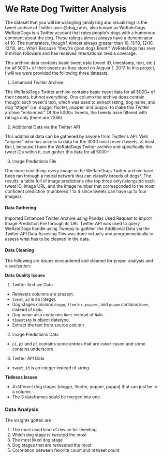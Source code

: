 # We Rate Dog Twitter Analysis

The dataset that you will be wrangling (analyzing and visualizing) is the tweet archive of Twitter user @dog_rates, also known as WeRateDogs. WeRateDogs is a Twitter account that rates people's dogs with a humorous comment about the dog. These ratings almost always have a denominator of 10. The numerators, though? Almost always greater than 10. 11/10, 12/10, 13/10, etc. Why? Because "they're good dogs Brent." WeRateDogs has over 9 million followers and has received international media coverage.

This archive data contains basic tweet data (tweet ID, timestamp, text, etc.) for all 5000+ of their tweets as they stood on August 1, 2017. 
In this project, I will we were provided the following three datasets.

1. Enhanced Twitter Archive

The WeRateDogs Twitter archive contains basic tweet data for all 5000+ of their tweets, but not everything. One column the archive does contain though: each tweet's text, which was used to extract rating, dog name, and dog "stage" (i.e. doggo, floofer, pupper, and puppo) to make this Twitter archive "enhanced." Of the 5000+ tweets, the tweets have filtered with ratings only (there are 2356).


2. Additional Data via the Twitter API

This additional data can be gathered by anyone from Twitter's API. Well, "anyone" who has access to data for the 3000 most recent tweets, at least. But I, because I have the WeRateDogs Twitter archive and specifically the tweet IDs within it, can gather this data for all 5000+.

3. Image Predictions File

One more cool thing: every image in the WeRateDogs Twitter archive have been ran through a neural network that can classify breeds of dogs*. The results: a table full of image predictions (the top three only) alongside each tweet ID, image URL, and the image number that corresponded to the most confident prediction (numbered 1 to 4 since tweets can have up to four images).


#### Data Gathering
Imported Enhanced Twitter Archive using Pandas
Used Request to import Image Prediction File through its URL
Twitter API was used to query WeRateDogs handle using Tweepy to gathher the Additional Data via the Twitter API
Data Assesing
This was done virtually and programmatically to assess what has to be cleaned in the data.

#### Data Cleaning
The following are issues encountered and cleaned for proper analysis and visualization:

**Data Quality Issues**
1. Twitter Archive Data
- Retweets columns are present.
- `tweet_id` is an integer.
- Dog stages columns `doggo`, `floofer`, `pupper`, and `puppo` contains `None`, instead of `NaNs`.
- Dog name also containes `None` instead of `NaNs`.
- `timestamp` is object datatype.
- Extract the text from source column

2. Image Predictions Data
- `p1`, `p2` and `p3` contains some entries that are lower cased and some contains underscore.

3. Twitter API Data
- `tweet_id` is an integer instead of string.

**Tidiness Issues**
- 4 different dog stages (doggo, floofer, pupper, puppo) that can just be in a column.
- The 3 dataframes sould be merged into one.

### Data Analysis
The insights gotten are

1. The most used kind of device for tweeting
2. Which dog stage is tweeted the most
3. The most liked dog stage
4. Dog stages that are retweeted the most
5. Correlation between favorite count and retweet count
